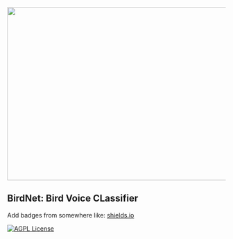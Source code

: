 <img src="https://happymag.tv/wp-content/uploads/2020/04/Webp.net-resizeimage-9-2.jpg" height=400px; width=600px>

## BirdNet: Bird Voice CLassifier

Add badges from somewhere like: [shields.io](https://shields.io/)

[![AGPL License](https://img.shields.io/badge/license-AGPL-blue.svg)](http://www.gnu.org/licenses/agpl-3.0)

